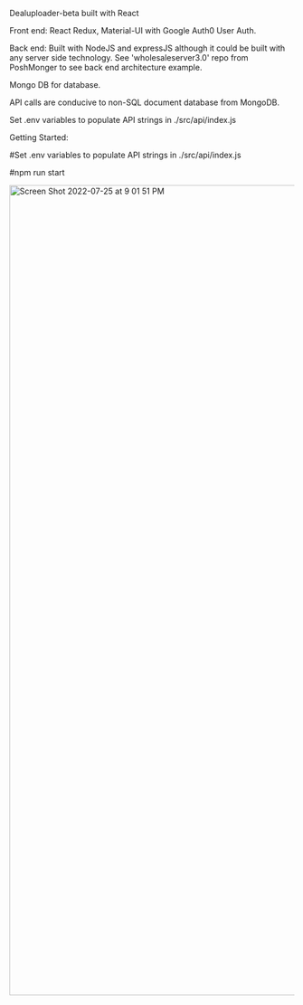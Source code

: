 Dealuploader-beta built with React

Front end: React Redux, Material-UI with Google Auth0 User Auth.

Back end: Built with NodeJS and expressJS although it could be built with any server side technology. See 'wholesaleserver3.0' repo from PoshMonger to see back end architecture example.

Mongo DB for database.

API calls are conducive to non-SQL document database from MongoDB.

Set .env variables to populate API strings in ./src/api/index.js


Getting Started:


#Set .env variables to populate API strings in ./src/api/index.js

#npm run start


<img width="1433" alt="Screen Shot 2022-07-25 at 9 01 51 PM" src="https://user-images.githubusercontent.com/85910267/180900149-27086c19-a3c0-4ff6-a8b3-da2e3f551297.png">





